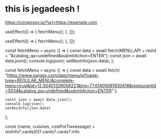 # this is jegadeesh !

https://corsproxy.io/?url=https://example.com

  useEffect(() => {
    fetchMenu();
  }, []);


  useEffect(() => {
    fetchMenu();
  }, []);

  const fetchMenu = async () => {
    const data = await fetch(MENU_API + resId + "&catalog_qa=undefined&submitAction=ENTER");
    const json = await data.json();
    console.log(json);
    setResInfo(json.data);
  };

  const fetchMenu = async () => {
    const data = await fetch(
      "https://www.swiggy.com/dapi/menu/pl?page-type=REGULAR_MENU&complete-menu=true&lat=12.92401326056221&lng=77.61405061930418&restaurantId=5934&catalog_qa=undefined&submitAction=ENTER"
    );

    const json = await data.json();
    console.log(json);
    setResInfo(json.data)
  };

  const {name, cuisines, costForTwoessage} = resInfo?.cards[0]?.cards?.cards?.info